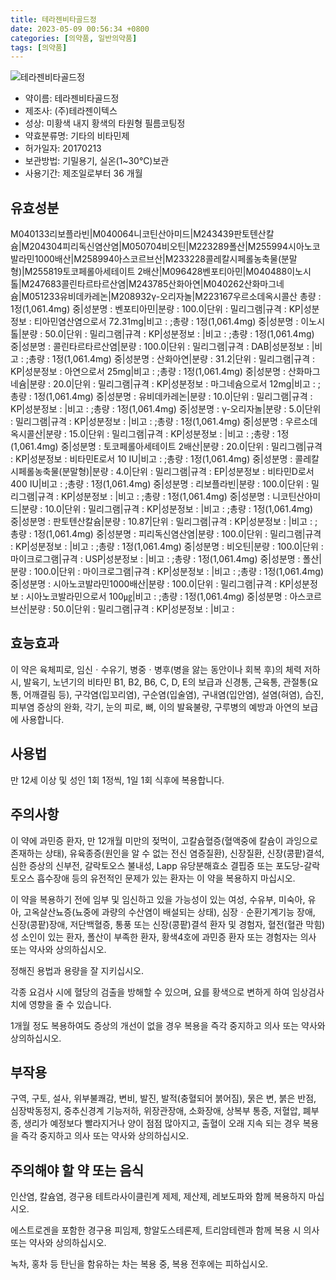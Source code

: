 ```yaml
---
title: 테라젠비타골드정
date: 2023-05-09 00:56:34 +0800
categories: [의약품, 일반의약품]
tags: [의약품]
---
```

![테라젠비타골드정](https://nedrug.mfds.go.kr/pbp/cmn/itemImageDownload/1MecIOjA61-)

- 약이름: 테라젠비타골드정
- 제조사: (주)테라젠이텍스
- 성상: 미황색 내지 황색의 타원형 필름코팅정 
- 약효분류명: 기타의 비타민제
- 허가일자: 20170213
- 보관방법: 기밀용기, 실온(1~30℃)보관
- 사용기간: 제조일로부터 36 개월
## 유효성분
M040133리보플라빈|M040064니코틴산아미드|M243439판토텐산칼슘|M204304피리독신염산염|M050704비오틴|M223289폴산|M255994시아노코발라민1000배산|M258994아스코르브산|M233228콜레칼시페롤농축물(분말형)|M255819토코페롤아세테이트 2배산|M096428벤포티아민|M040488이노시톨|M247683콜린타르타르산염|M243785산화아연|M040262산화마그네슘|M051233유비데카레논|M208932γ-오리자놀|M223167우르소데옥시콜산
총량 : 1정(1,061.4mg) 중|성분명 : 벤포티아민|분량 : 100.0|단위 : 밀리그램|규격 : KP|성분정보 : 티아민염산염으로서 72.31mg|비고 : ;총량 : 1정(1,061.4mg) 중|성분명 : 이노시톨|분량 : 50.0|단위 : 밀리그램|규격 : KP|성분정보 : |비고 : ;총량 : 1정(1,061.4mg) 중|성분명 : 콜린타르타르산염|분량 : 100.0|단위 : 밀리그램|규격 : DAB|성분정보 : |비고 : ;총량 : 1정(1,061.4mg) 중|성분명 : 산화아연|분량 : 31.2|단위 : 밀리그램|규격 : KP|성분정보 : 아연으로서 25mg|비고 : ;총량 : 1정(1,061.4mg) 중|성분명 : 산화마그네슘|분량 : 20.0|단위 : 밀리그램|규격 : KP|성분정보 : 마그네슘으로서 12mg|비고 : ;총량 : 1정(1,061.4mg) 중|성분명 : 유비데카레논|분량 : 10.0|단위 : 밀리그램|규격 : KP|성분정보 : |비고 : ;총량 : 1정(1,061.4mg) 중|성분명 : γ-오리자놀|분량 : 5.0|단위 : 밀리그램|규격 : KP|성분정보 : |비고 : ;총량 : 1정(1,061.4mg) 중|성분명 : 우르소데옥시콜산|분량 : 15.0|단위 : 밀리그램|규격 : KP|성분정보 : |비고 : ;총량 : 1정(1,061.4mg) 중|성분명 : 토코페롤아세테이트 2배산|분량 : 20.0|단위 : 밀리그램|규격 : KP|성분정보 : 비타민E로서 10 IU|비고 : ;총량 : 1정(1,061.4mg) 중|성분명 : 콜레칼시페롤농축물(분말형)|분량 : 4.0|단위 : 밀리그램|규격 : EP|성분정보 : 비타민D로서 400 IU|비고 : ;총량 : 1정(1,061.4mg) 중|성분명 : 리보플라빈|분량 : 100.0|단위 : 밀리그램|규격 : KP|성분정보 : |비고 : ;총량 : 1정(1,061.4mg) 중|성분명 : 니코틴산아미드|분량 : 10.0|단위 : 밀리그램|규격 : KP|성분정보 : |비고 : ;총량 : 1정(1,061.4mg) 중|성분명 : 판토텐산칼슘|분량 : 10.87|단위 : 밀리그램|규격 : KP|성분정보 : |비고 : ;총량 : 1정(1,061.4mg) 중|성분명 : 피리독신염산염|분량 : 100.0|단위 : 밀리그램|규격 : KP|성분정보 : |비고 : ;총량 : 1정(1,061.4mg) 중|성분명 : 비오틴|분량 : 100.0|단위 : 마이크로그램|규격 : USP|성분정보 : |비고 : ;총량 : 1정(1,061.4mg) 중|성분명 : 폴산|분량 : 100.0|단위 : 마이크로그램|규격 : KP|성분정보 : |비고 : ;총량 : 1정(1,061.4mg) 중|성분명 : 시아노코발라민1000배산|분량 : 100.0|단위 : 밀리그램|규격 : KP|성분정보 : 시아노코발라민으로서 100㎍|비고 : ;총량 : 1정(1,061.4mg) 중|성분명 : 아스코르브산|분량 : 50.0|단위 : 밀리그램|규격 : KP|성분정보 : |비고 :
## 효능효과
이 약은 육체피로, 임신ㆍ수유기, 병중ㆍ병후(병을 앓는 동안이나 회복 후)의 체력 저하 시, 발육기, 노년기의 비타민 B1, B2, B6, C, D, E의 보급과 신경통, 근육통, 관절통(요통, 어깨결림 등), 구각염(입꼬리염), 구순염(입술염), 구내염(입안염), 설염(혀염), 습진, 피부염 증상의 완화, 각기, 눈의 피로, 뼈, 이의 발육불량, 구루병의 예방과 아연의 보급에 사용합니다.

## 사용법
만 12세 이상 및 성인 1회 1정씩, 1일 1회 식후에 복용합니다.

## 주의사항
이 약에 과민증 환자, 만 12개월 미만의 젖먹이, 고칼슘혈증(혈액중에 칼슘이 과잉으로 존재하는 상태), 유육종증(원인을 알 수 없는 전신 염증질환), 신장질환, 신장(콩팥)결석, 심한 증상의 신부전, 갈락토오스 불내성, Lapp 유당분해효소 결핍증 또는 포도당-갈락토오스 흡수장애 등의 유전적인 문제가 있는 환자는 이 약을 복용하지 마십시오.

이 약을 복용하기 전에 임부 및 임신하고 있을 가능성이 있는 여성, 수유부, 미숙아, 유아, 고옥살산뇨증(뇨중에 과량의 수산염이 배설되는 상태), 심장ㆍ순환기계기능 장애, 신장(콩팥)장애, 저단백혈증, 통풍 또는 신장(콩팥)결석 환자 및 경험자, 혈전(혈관 막힘)성 소인이 있는 환자, 폴산이 부족한 환자, 황색4호에 과민증 환자 또는 경험자는 의사 또는 약사와 상의하십시오.

정해진 용법과 용량을 잘 지키십시오.

각종 요검사 시에 혈당의 검출을 방해할 수 있으며, 요를 황색으로 변하게 하여 임상검사치에 영향을 줄 수 있습니다.

1개월 정도 복용하여도 증상의 개선이 없을 경우 복용을 즉각 중지하고 의사 또는 약사와 상의하십시오.

## 부작용
구역, 구토, 설사, 위부불쾌감, 변비, 발진, 발적(충혈되어 붉어짐), 묽은 변, 붉은 반점, 심장박동정지, 중추신경계 기능저하, 위장관장애, 소화장애, 상복부 통증, 저혈압, 폐부종, 생리가 예정보다 빨라지거나 양이 점점 많아지고, 출혈이 오래 지속 되는 경우 복용을 즉각 중지하고 의사 또는 약사와 상의하십시오.

## 주의해야 할 약 또는 음식
인산염, 칼슘염, 경구용 테트라사이클린계 제제, 제산제, 레보도파와 함께 복용하지 마십시오. 

에스트로겐을 포함한 경구용 피임제, 항알도스테론제, 트리암테렌과 함께 복용 시 의사 또는 약사와 상의하십시오.

녹차, 홍차 등 탄닌을 함유하는 차는 복용 중, 복용 전후에는 피하십시오.

